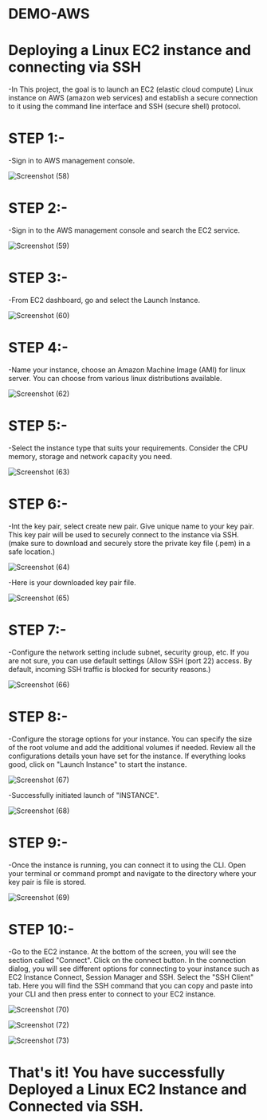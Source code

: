 # DEMO-AWS
# Deploying a Linux EC2 instance and connecting via SSH

-In This project, the goal is to launch an EC2 (elastic cloud compute) Linux instance on AWS (amazon web services) and establish a secure connection to it using the command line interface and SSH (secure shell) protocol.

# STEP 1:-

-Sign in to AWS management console.

![Screenshot (58)](https://github.com/user-attachments/assets/aa7bfa3c-547c-48c1-a146-f7f79249df0f)

# STEP 2:-

-Sign in to the AWS management console and search the EC2 service.

![Screenshot (59)](https://github.com/user-attachments/assets/ae65c904-ab4f-4c80-ad05-a97a93d37935)

# STEP 3:-

-From EC2 dashboard, go and select the Launch Instance.

![Screenshot (60)](https://github.com/user-attachments/assets/788af95a-1432-4960-b9ff-3e418ca38427)


# STEP 4:-

-Name your instance, choose an Amazon Machine Image (AMI) for linux server. You can choose from various linux distributions available.

![Screenshot (62)](https://github.com/user-attachments/assets/1a0179ba-94bc-4756-b6fb-8160e27d52e1)


# STEP 5:- 

-Select the instance type that suits your requirements. Consider the CPU memory, storage and network capacity you need.

![Screenshot (63)](https://github.com/user-attachments/assets/11ed0e57-93ab-45d0-9bd9-a2fcba246062)

# STEP 6:- 

-Int the key pair, select create new pair. Give unique name to your key pair. This key pair will be used to securely connect to the instance via SSH. (make sure to download and securely store the private key file (.pem) in a safe location.)

![Screenshot (64)](https://github.com/user-attachments/assets/249ec777-f3d9-422a-89aa-1a27bebe4f78)

-Here is your downloaded key pair file.

![Screenshot (65)](https://github.com/user-attachments/assets/920c9d9a-09cf-4663-ad19-8b858c1e6d3c)


# STEP 7:-

-Configure the network setting include subnet, security group, etc. If you are not sure, you can use default settings (Allow SSH (port 22) access. By default, incoming SSH traffic is blocked for security reasons.)

![Screenshot (66)](https://github.com/user-attachments/assets/7817d4cf-9535-4d84-8102-092584b02e91)


# STEP 8:-

-Configure the storage options for your instance. You can specify the size of the root volume and add the additional volumes if needed. Review all the configurations details youn have set for the instance. If everything looks good, click on "Launch Instance" to start the instance.

![Screenshot (67)](https://github.com/user-attachments/assets/701cb6bc-4426-47a9-9262-cf9f9ff5d902)

-Successfully initiated launch of "INSTANCE".

![Screenshot (68)](https://github.com/user-attachments/assets/ee5cd684-c580-46a7-a56a-6f9373abaaed)


# STEP 9:-

-Once the instance is running, you can connect it to using the CLI. Open your terminal or command prompt and navigate to the directory where your key pair is file is stored.

![Screenshot (69)](https://github.com/user-attachments/assets/cdf3f8ef-97ad-4291-ab85-2dd37ef4b874)


# STEP 10:-

-Go to the EC2 instance. At the bottom of the screen, you will see the section called "Connect". Click on the connect button. In the connection dialog, you will see different options for connecting to your instance such as EC2 Instance Connect, Session Manager and SSH. Select the "SSH Client" tab. Here you will find the SSH command that you can copy and paste into your CLI and then press enter to connect to your EC2 instance.

![Screenshot (70)](https://github.com/user-attachments/assets/ef19eed7-0fb1-4c2b-ad2f-b854030efa97)

![Screenshot (72)](https://github.com/user-attachments/assets/3b4e6e86-9461-4f47-aae0-3ce5ed80925b)

![Screenshot (73)](https://github.com/user-attachments/assets/79ecc240-1ce9-43e5-bb4e-e524aebec5af)

# That's it! You have successfully Deployed a Linux EC2 Instance and Connected via SSH.
